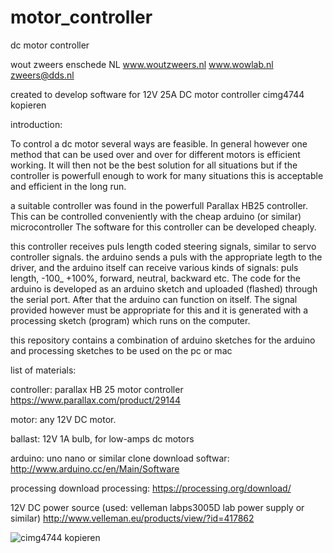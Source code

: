 # motor_controller
dc motor controller

wout zweers enschede NL
www.woutzweers.nl
www.wowlab.nl
zweers@dds.nl

created to develop software for 12V 25A DC motor controller
cimg4744 kopieren

introduction:

To control a dc motor several ways are feasible. In general however one method that can be used over and over for different motors is efficient working. It will then not be the best solution for all situations but if the controller is powerfull enough to work for many situations this is acceptable and efficient in the long run.

a suitable controller was found in the powerfull Parallax HB25 controller. This can be controlled conveniently with the cheap arduino (or similar) microcontroller
The software for this controller can be developed cheaply.

this controller receives puls length coded steering signals, similar to servo controller signals. the arduino sends a puls with the appropriate legth to the driver, and the arduino itself can receive various kinds of signals: puls length, -100_ +100%, forward, neutral, backward etc. The code for the arduino is developed as an arduino sketch and uploaded (flashed) through the serial port. After that the arduino can function on itself. 
The signal provided however must be appropriate for this and it is generated with a processing sketch (program) which runs on the computer.

this repository contains a combination of arduino sketches for the arduino and processing sketches to be used on the pc or mac

list of materials:

controller: parallax HB 25 motor controller
https://www.parallax.com/product/29144

motor: any 12V DC motor.

ballast: 12V 1A bulb, for low-amps dc motors

arduino: uno nano or similar clone
download softwar:
http://www.arduino.cc/en/Main/Software

processing
download processing: 
https://processing.org/download/

12V DC power source (used: velleman labps3005D lab power supply or similar)
http://www.velleman.eu/products/view/?id=417862

![cimg4744 kopieren](https://cloud.githubusercontent.com/assets/3319671/7983010/88f2fa68-0abc-11e5-9c2c-adb178dd9b11.jpg)


